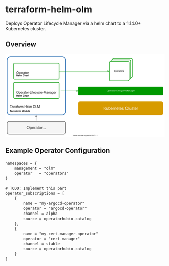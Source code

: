 # terraform-helm-olm

Deploys Operator Lifecycle Manager via a helm chart to a 1.14.0+ Kubernetes cluster.

## Overview
![Alt text](./diagram.drawio.svg)

## Example Operator Configuration
```hcl
namespaces = {
    management = "olm"
    operator   = "operators"
}

# TODO: Implement this part
operator_subscriptions = [
    {
        name = "my-argocd-operator"
        operator = "argocd-operator"
        channel = alpha
        source = operatorhubio-catalog
    },
    {
        name = "my-cert-manager-operator"
        operator = "cert-manager"
        channel = stable
        source = operatorhubio-catalog
    }
]
```